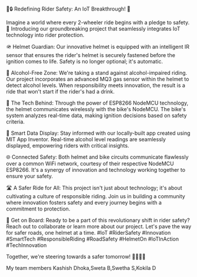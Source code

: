 🛵🔒 Redefining Rider Safety: An IoT Breakthrough! 🚀

Imagine a world where every 2-wheeler ride begins with a pledge to safety. 🎯 Introducing our groundbreaking project that seamlessly integrates IoT technology into rider protection.

🪖 Helmet Guardian: Our innovative helmet is equipped with an intelligent IR sensor that ensures the rider's helmet is securely fastened before the ignition comes to life. Safety is no longer optional; it's automatic.

🚫 Alcohol-Free Zone: We're taking a stand against alcohol-impaired riding. Our project incorporates an advanced MQ3 gas sensor within the helmet to detect alcohol levels. When responsibility meets innovation, the result is a ride that won't start if the rider's had a drink.

🔌 The Tech Behind: Through the power of ESP8266 NodeMCU technology, the helmet communicates wirelessly with the bike's NodeMCU. The bike's system analyzes real-time data, making ignition decisions based on safety criteria.

📱 Smart Data Display: Stay informed with our locally-built app created using MIT App Inventor. Real-time alcohol level readings are seamlessly displayed, empowering riders with critical insights.

🌐 Connected Safety: Both helmet and bike circuits communicate flawlessly over a common WiFi network, courtesy of their respective NodeMCU ESP8266. It's a synergy of innovation and technology working together to ensure your safety.

🛣️ A Safer Ride for All: This project isn't just about technology; it's about cultivating a culture of responsible riding. Join us in building a community where innovation fosters safety and every journey begins with a commitment to protection.

🔗 Get on Board: Ready to be a part of this revolutionary shift in rider safety? Reach out to collaborate or learn more about our project. Let's pave the way for safer roads, one helmet at a time. #IoT #RiderSafety #Innovation #SmartTech #ResponsibleRiding #RoadSafety #HelmetOn  #IoTInAction #TechInnovation 

Together, we're steering towards a safer tomorrow! 🚴‍♂️🔐🛵

My team members Kashish Dhoka,Sweta B,Swetha S,Kokila D

